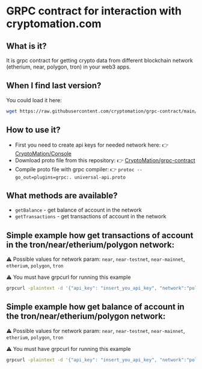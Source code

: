 # GRPC contract for interaction with cryptomation.com

## What is it?
It is grpc contract for getting crypto data from different blockchain network (etherium, near, polygon, tron) in your web3 apps.

## When I find last version?
You could load it here:

```bash
wget https://raw.githubusercontent.com/cryptomation/grpc-contract/main/universal-api.proto
```

## How to use it?
* First you need to create api keys for needed network here: 👉 [CryptoMation/Console](https://console.cryptomation.com)
* Download proto file from this repository: 👉 [CryptoMation/grpc-contract](https://raw.githubusercontent.com/cryptomation/grpc-contract/main/universal-api.proto)
* Compile proto file with grpc compiler: 👉 `protoc --go_out=plugins=grpc:. universal-api.proto`

## What methods are available?
* `getBalance` - get balance of account in the network
* `getTransactions` - get transactions of account in the network

## Simple example how get transactions of account in the tron/near/etherium/polygon network:

⚠ Possible values for network param: `near`, `near-testnet`, `near-mainnet`, `etherium`, `polygon`, `tron`

⚠ You must have grpcurl for running this example

```bash
grpcurl -plaintext -d '{"api_key": "insert_you_api_key", "network":"polygon", "address": "0xdec0de7e6ed3ee7bb3a2c0baae7827d101d1ec20"}' localhost:13000 com.cryptomation.universal.api.v1.grpc.UniversalCryptoApi/getTransactions
```

## Simple example how get balance of account in the tron/near/etherium/polygon network:

⚠ Possible values for network param: `near`, `near-testnet`, `near-mainnet`, `etherium`, `polygon`, `tron`

⚠ You must have grpcurl for running this example

```bash
grpcurl -plaintext -d '{"api_key": "insert_you_api_key", "network":"polygon", "address": "0xdec0de7e6ed3ee7bb3a2c0baae7827d101d1ec20"}' localhost:13000 com.cryptomation.universal.api.v1.grpc.UniversalCryptoApi/getBalance
```
